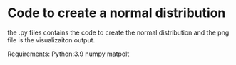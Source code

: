 # Code to create a normal distribution

the .py files contains the code to create the normal distribution and the png file is the visualizaiton output.

Requirements:
Python:3.9
numpy
matpolt
